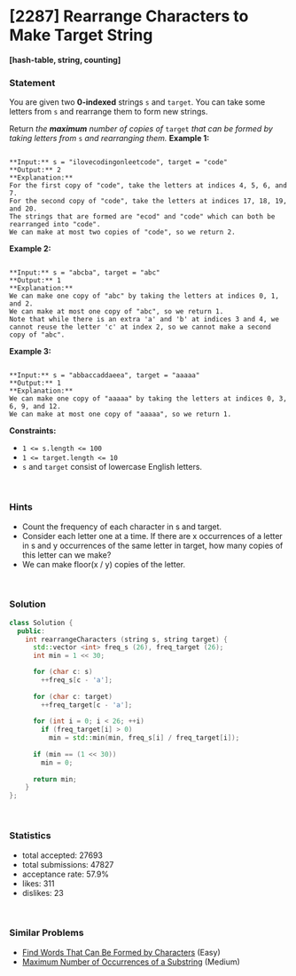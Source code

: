 # [2287] Rearrange Characters to Make Target String

**[hash-table, string, counting]**

### Statement

You are given two **0-indexed** strings `s` and `target`. You can take some letters from `s` and rearrange them to form new strings.

Return *the **maximum** number of copies of* `target` *that can be formed by taking letters from* `s` *and rearranging them.*
**Example 1:**

```

**Input:** s = "ilovecodingonleetcode", target = "code"
**Output:** 2
**Explanation:**
For the first copy of "code", take the letters at indices 4, 5, 6, and 7.
For the second copy of "code", take the letters at indices 17, 18, 19, and 20.
The strings that are formed are "ecod" and "code" which can both be rearranged into "code".
We can make at most two copies of "code", so we return 2.

```

**Example 2:**

```

**Input:** s = "abcba", target = "abc"
**Output:** 1
**Explanation:**
We can make one copy of "abc" by taking the letters at indices 0, 1, and 2.
We can make at most one copy of "abc", so we return 1.
Note that while there is an extra 'a' and 'b' at indices 3 and 4, we cannot reuse the letter 'c' at index 2, so we cannot make a second copy of "abc".

```

**Example 3:**

```

**Input:** s = "abbaccaddaeea", target = "aaaaa"
**Output:** 1
**Explanation:**
We can make one copy of "aaaaa" by taking the letters at indices 0, 3, 6, 9, and 12.
We can make at most one copy of "aaaaa", so we return 1.

```

**Constraints:**
* `1 <= s.length <= 100`
* `1 <= target.length <= 10`
* `s` and `target` consist of lowercase English letters.


<br>

### Hints

- Count the frequency of each character in s and target.
- Consider each letter one at a time. If there are x occurrences of a letter in s and y occurrences of the same letter in target, how many copies of this letter can we make?
- We can make floor(x / y) copies of the letter.

<br>

### Solution

```cpp
class Solution {
  public:
    int rearrangeCharacters (string s, string target) {
      std::vector <int> freq_s (26), freq_target (26);
      int min = 1 << 30;

      for (char c: s)
        ++freq_s[c - 'a'];
      
      for (char c: target)
        ++freq_target[c - 'a'];
      
      for (int i = 0; i < 26; ++i)
        if (freq_target[i] > 0)
          min = std::min(min, freq_s[i] / freq_target[i]);
      
      if (min == (1 << 30))
        min = 0;
      
      return min;
    }
};
```

<br>

### Statistics

- total accepted: 27693
- total submissions: 47827
- acceptance rate: 57.9%
- likes: 311
- dislikes: 23

<br>

### Similar Problems

- [Find Words That Can Be Formed by Characters](https://leetcode.com/problems/find-words-that-can-be-formed-by-characters) (Easy)
- [Maximum Number of Occurrences of a Substring](https://leetcode.com/problems/maximum-number-of-occurrences-of-a-substring) (Medium)
